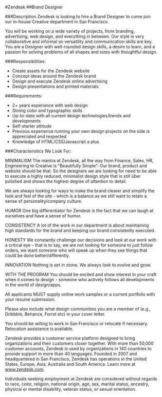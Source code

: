 #Zendesk
##Brand Designer

###Description
Zendesk is looking to hire a Brand Designer to come join our in-house Creative department in San Francisco.

You will be working on a wide variety of projects, from branding, advertising, web design, and everything in between. Our style is very collaborative and informal so versatility and communication skills are key. You are a Designer with well-rounded design skills, a desire to learn, and a passion for solving problems of all shapes and sizes with thoughtful design.

###Responsibilities:

* Create assets for the Zendesk website
* Concept ideas around the Zendesk brand
* Design and execute Zendesk online advertising
* Design presentations and printed materials

###Requirements:
* 2+ years experience with web design
* Strong color and typographic skills
* Up-to-date with all current design technologies/trends and developments
* Self-starter attitude
* Previous experience running your own design projects on the side is appreciated and respected
* Knowledge of HTML/CSS/Javascript a plus

###Characteristics We Look For:

MINIMALISM
The mantra at Zendesk, all the way from Finance, Sales, HR, Engineering to Creative is "Beautifully Simple". Our brand, product and website should be that. So the designers we are looking for need to be able to execute a highly reduced, minimalist design style that is still über polished and shows the highest degree of attention to detail.

We are always looking for ways to make the brand clearer and simplify the look and feel of the site - which is a balance as we still want to retain a sense of personality/company culture.

HUMOR
One big differentiator for Zendesk is the fact that we can laugh at ourselves and have a sense of humor.

CONSISTENCY
A lot of the work in our department is about maintaining high standards for the brand and keeping our brand consistently executed.

HONESTY
We constantly challenge our decisions and look at our work with a critical eye - that is to say, we are not looking for someone to just follow orders, we want someone who will speak up when they see things that could be done better/differently.

INNOVATION
Nothing is set in stone. We always look to evolve and grow.

WITH THE PROGRAM
You should be excited and show interest in your craft when it comes to design - someone who actively follows all developments in the world of design/apps.

All applicants MUST supply online work samples or a current portfolio with your resume submission.

Please also include what design communities you are a member of (e.g., Dribbble, Behance, Forrst etc) in your cover letter.

You should be willing to work in San Francisco or relocate if necessary. Relocation assistance is available.

Zendesk provides a customer service platform designed to bring organizations and their customers closer together. With more than 50,000 customer accounts, Zendesk is used by organizations in 140 countries to provide support in more than 40 languages. Founded in 2007 and headquartered in San Francisco, Zendesk has operations in the United States, Europe, Asia, Australia and South America. Learn more at www.zendesk.com.

Individuals seeking employment at Zendesk are considered without regards to race, color, religion, national origin, age, sex, marital status, ancestry, physical or mental disability, veteran status, or sexual orientation.